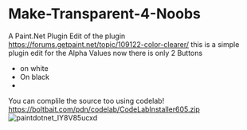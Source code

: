 # Make-Transparent-4-Noobs
A Paint.Net Plugin Edit of the plugin https://forums.getpaint.net/topic/109122-color-clearer/
this is a simple plugin edit for the Alpha Values
now there is only 2 Buttons
- on white 
- On black
- 
You can complile the source too using codelab! https://boltbait.com/pdn/codelab/CodeLabInstaller605.zip
![paintdotnet_IY8V85ucxd](https://user-images.githubusercontent.com/90114741/168458376-55af273d-21b5-49e3-8739-06b05cf48adc.png)
